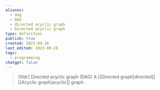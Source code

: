 ```yaml
---
aliases:
  - dag
  - DAG
  - directed acyclic graph
  - Directed acyclic graph
type: definition
publish: true
created: 2023-09-26
last_edited: 2023-09-26
tags:
  - programming
chatgpt: false
---
```

> [!tldr] Directed acyclic graph (DAG)
> A [[Directed graph|directed]] [[Acyclic graph|acyclic]] graph.
